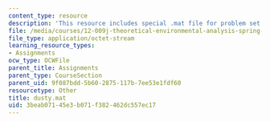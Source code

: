 ```yaml
---
content_type: resource
description: 'This resource includes special .mat file for problem set 7. '
file: /media/courses/12-009j-theoretical-environmental-analysis-spring-2015/3beab07145e3b071f382462dc557ec17_dusty.mat
file_type: application/octet-stream
learning_resource_types:
- Assignments
ocw_type: OCWFile
parent_title: Assignments
parent_type: CourseSection
parent_uid: 9f087bdd-5b60-2875-117b-7ee53e1fdf60
resourcetype: Other
title: dusty.mat
uid: 3beab071-45e3-b071-f382-462dc557ec17
---
```

